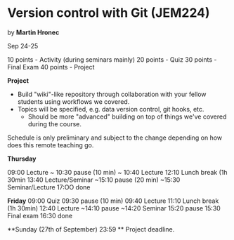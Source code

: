 # Version control with Git (JEM224)

by **Martin Hronec**

Sep 24-25

10 points - Activity (during seminars mainly)
20 points - Quiz
30 points - Final Exam
40 points - Project

**Project**
* Build "wiki"-like repository through collaboration with your fellow students using workflows we covered.
* Topics will be specified, e.g. data version control, git hooks, etc.
    * Should be more "advanced" building on top of things we've covered during the course.

Schedule is only preliminary and subject to the change depending on how does this remote teaching go.

**Thursday**

09:00 Lecture 
~ 10:30 pause (10 min)
~ 10:40 Lecture 
12:10 Lunch break (1h 30min
13:40 Lecture/Seminar
~15:10 pause (20 min)
~15:30 Seminar/Lecture
17:OO done 

**Friday**
09:00 Quiz
09:30 pause (10 min)
09:40 Lecture
11:10 Lunch break (1h 30min)
12:40 Lecture
~14:10 pause 
~14:20 Seminar
15:20 pause
15:30 Final exam
16:30 done

**Sunday (27th of September) 23:59 **
Project deadline.
